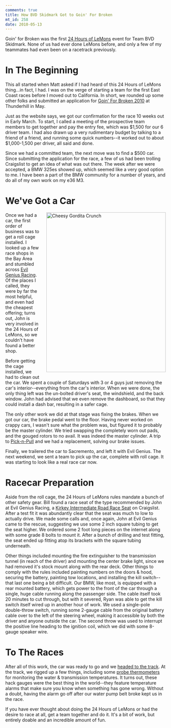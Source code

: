 ```yaml
--- 
comments: true
title: How BVD Skidmark Got to Goin' For Broken
mt_id: 258
date: 2010-05-13
---
```

Goin' for Broken was the first [24 Hours of LeMons](http://www.24hoursoflemons.com/) event for Team BVD Skidmark.  None of us had ever done LeMons before, and only a few of my teammates had even been on a racetrack previously.

In The Beginning
=============

This all started when Matt asked if I had heard of this 24 Hours of LeMons thing...in fact, I had.  I was on the verge of starting a team for the first East Coast races before I moved out to California.  In short, we rounded up some other folks and submitted an application for [Goin' For Broken 2010](http://www.24hoursoflemons.com/reno10/) at Thunderhill in May.

Just as the website says, we got our confirmation for the race 10 weeks out in Early March.  To start, I called a meeting of the prospective team members to get together and pay the entry fee, which was $1,500 for our 6 driver team.  I had also drawn up a very rudimentary budget by talking to a friend of a friend, and running some quick numbers--it worked out to about $1,000-1,500 per driver, all said and done.

Since we had a committed team, the next move was to find a $500 car.  Since submitting the application for the race, a few of us had been trolling Craigslist to get an idea of what was out there.  The week after we were accepted, a BMW 325es showed up, which seemed like a very good option to me.  I have been a part of the BMW community for a number of years, and do all of my own work on my e36 M3.

We've Got a Car
=============

<a href="http://www.flickr.com/photos/dinomite/4529690546/"><img alt="Cheesy Gordita Crunch" src="http://farm5.static.flickr.com/4026/4529690546_aebf6e4f62.jpg
" width="375" height="500" class="mt-image-right" style="float: right; margin: 0 0 20px 20px;" /></a>

Once we had a car, the first order of business was to get a roll cage installed.  I looked up a few race shops in the Bay Area and stumbled across [Evil Genius Racing](http://www.evilgeniusracing.com/).  Of the places I called, they were by far the most helpful, and even had the cheapest offering; turns out, John is very involved in the 24 Hours of LeMons, so we couldn't have found a better shop.

Before getting the cage installed, we had to clean out the car.  We spent a couple of Saturdays with 3 or 4 guys just removing the car's interior--everything from the car's interior.  When we were done, the only thing left was the un-bolted driver's seat, the windshield, and the back window.  John had advised that we even remove the dashboard, so that they could install a dash bar, resulting in a safer cage.

The only other work we did at that stage was fixing the brakes.  When we got our car, the brake pedal went to the floor. Having never worked on crappy cars, I wasn't sure what the problem was, but figured it to probably be the master cylinder.  We tried swapping the completely worn out pads, and the gouged rotors to no avail.  It was indeed the master cylinder.  A trip to [Pick-n-Pull](http://www.picknpull.com) and we had a replacement, solving our brake issues.

Finally, we trailered the car to Sacremento, and left it with Evil Genius.  The next weekend, we sent a team to pick up the car, complete with roll cage.  It was starting to look like a real race car now.

Racecar Preparation
================

Aside from the roll cage, the 24 Hours of LeMons rules mandate a bunch of other safety gear.  Bill found a race seat of the type recommended by John at Evil Genius Racing, a [Kirkey Intermediate Road Race Seat](http://www.ioportracing.com/Merchant2/merchant.mvc?Screen=PROD&Product_Code=K47&Category_Code=KRS1) on Craigslist.  After a test fit it was abundantly clear that the seat was much to low to actually drive.  We made some calls and, once again, John at Evil Genius came to the rescue, suggesting we use some 2 inch square tubing to get the seat higher.  We ordered some 2 foot long pieces on the internet along with some grade 8 bolts to mount it.  After a bunch of drilling and test fitting, the seat ended up fitting atop its brackets with the square tubing underneath.

Other things included mounting the fire extinguisher to the transmission tunnel (in reach of the driver) and mounting the center brake light, since we had removed it's stock mount along with the rear deck.  Other things to comply with the rules included painting numbers on the doors & hood, securing the battery, painting tow locations, and installing the kill switch--that last one being a bit difficult.  Our BMW, like most, is equipped with a rear mounted battery, which gets power to the front of the car through a single, huge cable running along the passenger side.  The cable itself took 20 minutes to cut through, but with it severed, Ryan was able to get the kill switch itself wired up in another hour of work.  We used a single-pole double-throw switch, running some 2-gauge cable from the original battery cable over to the left of the steering wheel, making it accessible by both the driver and anyone outside the car.  The second throw was used to interrupt the positive line heading to the ignition coil, which we did with some 8-gauge speaker wire.

To The Races
===========

After all of this work, the car was ready to go and we [headed to the track](http://dinomite.net/2010/bvd-skidmarks-first-24-hours-of-lemons/).  At the track, we rigged up a few things, including some [probe thermometers](http://www.amazon.com/Polder-Original-Cooking-Timer-Thermometer/dp/B0000CF5MT/ref=sr_1_6?ie=UTF8&s=home-garden&qid=1273725647&sr=8-6) for monitoring the water & transmission temperatures.  It turns out, these hack gauges were the best thing in the world--they feature temperature alarms that make sure you know when something has gone wrong.  Without a doubt, having the alarm go off after our water pump belt broke kept us in the race.

If you have ever thought about doing the 24 Hours of LeMons or had the desire to race at all, get a team together and do it.  It's a bit of work, but entirely doable and an incredible amount of fun. 
